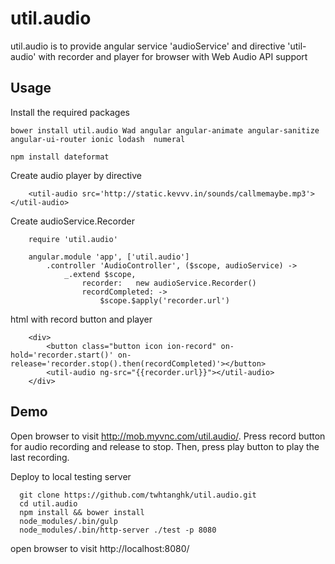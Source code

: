 # util.audio
util.audio is to provide angular service 'audioService' and directive 'util-audio' with recorder and player for browser with Web Audio API support 

## Usage
Install the required packages
```
bower install util.audio Wad angular angular-animate angular-sanitize angular-ui-router ionic lodash  numeral

npm install dateformat
```

Create audio player by directive 
```
	<util-audio src='http://static.kevvv.in/sounds/callmemaybe.mp3'></util-audio>
```

Create audioService.Recorder
```
	require 'util.audio'
	
	angular.module 'app', ['util.audio']
		.controller 'AudioController', ($scope, audioService) ->
			_.extend $scope,
				recorder:	new audioService.Recorder()
				recordCompleted: ->
					$scope.$apply('recorder.url')
```

html with record button and player
```
	<div>
		<button class="button icon ion-record" on-hold='recorder.start()' on-release='recorder.stop().then(recordCompleted)'></button>
		<util-audio ng-src="{{recorder.url}}"></util-audio>
	</div>
```

## Demo
Open browser to visit http://mob.myvnc.com/util.audio/. Press record button for audio recording and release to stop. Then, press play button to play the last recording.

Deploy to local testing server
```
  git clone https://github.com/twhtanghk/util.audio.git
  cd util.audio
  npm install && bower install
  node_modules/.bin/gulp
  node_modules/.bin/http-server ./test -p 8080
```
open browser to visit http://localhost:8080/